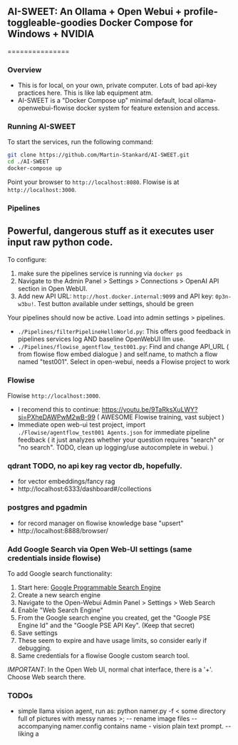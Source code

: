 ## AI-SWEET: An Ollama + Open Webui + profile-toggleable-goodies Docker Compose for Windows + NVIDIA 
===============

### Overview
- This is for local, on your own, private computer. Lots of bad api-key practices here. This is like lab equipment atm.
- AI-SWEET is a "Docker Compose up" minimal default, local ollama-openwebui-flowise docker system  for feature extension and access. 

### Running AI-SWEET

To start the services, run the following command:
```bash
git clone https://github.com/Martin-Stankard/AI-SWEET.git
cd ./AI-SWEET
docker-compose up
```
Point your browser to `http://localhost:8080`.
Flowise is at `http://localhost:3000`.

### Pipelines
## Powerful, dangerous stuff as it executes user input raw python code.

To configure:
1. make sure the pipelines service is running via ```docker ps```
1. Navigate to the Admin Panel > Settings > Connections > OpenAI API section in Open WebUI.
2. Add new API URL: `http://host.docker.internal:9099` and API key: `0p3n-w3bu!`. Test button available under settings, should be green

Your pipelines should now be active. Load into admin settings > pipelines. 
- `./Pipelines/filterPipelineHelloWorld.py`: This offers good feedback in pipelines services log AND baseline OpenWebUI llm use. 
- `./Pipelines/flowise_agentflow_test001.py`: Find and change API_URL ( from flowise flow embed dialogue ) and self.name, to mathch a flow named "test001". Select in open-webui, needs a Flowise project to work

### Flowise

Flowise `http://localhost:3000`. 
- I recomend this to continue: https://youtu.be/9TaRksXuLWY?si=PXheDAWPwM2wB-99 ( AWESOME Flowise training, vast subject )
- Immediate open web-ui test project, import `./Flowise/agentflow_test001 Agents.json` for immediate pipeline feedback ( it just analyzes  whether your question requires "search" or "no search". TODO, clean up logging/use autocomplete in webui. )

### qdrant TODO, no api key rag vector db, hopefully.
 - for vector embeddings/fancy rag
 - http://localhost:6333/dashboard#/collections

 ### postgres and pgadmin
 - for record manager on flowise knowledge base "upsert"
 - http://localhost:8888/browser/     

### Add Google Search via Open Web-UI settings (same credentials inside flowise)
To add Google search functionality:
1. Start here: [Google Programmable Search Engine](https://programmablesearchengine.google.com/about/)
2. Create a new search engine
3. Navigate to the Open-Webui Admin Panel > Settings > Web Search
4. Enable "Web Search Engine"
5. From the Google search engine you created, get the "Google PSE Engine Id" and the "Google PSE API Key". (Keep that secret)
6. Save settings
7. These seem to expire and have usage limits, so consider early if debugging.
8. Same credentials for a flowise Google custom search tool.

*IMPORTANT*: In the Open Web UI, normal chat interface, there is a '+'. Choose Web search there.

### TODOs
- simple llama vision agent, run as: python namer.py -f < some directory full of pictures with messy names >; 
-- rename image files
-- accompanying namer.config contains name - vision plain text prompt.
-- liking a 

